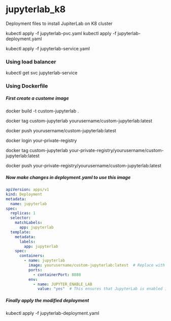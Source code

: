 # jupyterlab_k8
Deployment files to install JupiterLab on K8 cluster

kubectl apply -f jupyterlab-pvc.yaml
kubectl apply -f jupyterlab-deployment.yaml

kubectl apply -f jupyterlab-service.yaml

### Using load balancer
kubectl get svc jupyterlab-service


### Using Dockerfile
##### First create a custome image
docker build -t custom-jupyterlab .

docker tag custom-jupyterlab yourusername/custom-jupyterlab:latest

docker push yourusername/custom-jupyterlab:latest

docker login your-private-registry

docker tag custom-jupyterlab your-private-registry/yourusername/custom-jupyterlab:latest

docker push your-private-registry/yourusername/custom-jupyterlab:latest

##### Now make changes in deployment.yaml to use this image

```yaml
apiVersion: apps/v1
kind: Deployment
metadata:
  name: jupyterlab
spec:
  replicas: 1
  selector:
    matchLabels:
      app: jupyterlab
  template:
    metadata:
      labels:
        app: jupyterlab
    spec:
      containers:
        - name: jupyterlab
          image: yourusername/custom-jupyterlab:latest  # Replace with your custom image
          ports:
            - containerPort: 8888
          env:
            - name: JUPYTER_ENABLE_LAB
              value: "yes"  # This ensures that JupyterLab is enabled instead of Jupyter Notebook
```

##### Finally apply the modified deployment
kubectl apply -f jupyterlab-deployment.yaml



